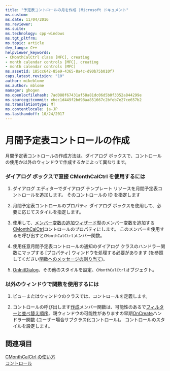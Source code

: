 ```yaml
---
title: "予定表コントロールの月を作成 |Microsoft ドキュメント"
ms.custom: 
ms.date: 11/04/2016
ms.reviewer: 
ms.suite: 
ms.technology: cpp-windows
ms.tgt_pltfrm: 
ms.topic: article
dev_langs: C++
helpviewer_keywords:
- CMonthCalCtrl class [MFC], creating
- month calendar controls [MFC], creating
- month calendar controls [MFC]
ms.assetid: 185cc642-85e9-4365-8a4c-d90b75b010f7
caps.latest.revision: "10"
author: mikeblome
ms.author: mblome
manager: ghogen
ms.openlocfilehash: 7ad088f67431af58a81dc06d5b0f3352a844299e
ms.sourcegitcommit: ebec1d449f2bd98aa851667c2bfeb7e27ce657b2
ms.translationtype: MT
ms.contentlocale: ja-JP
ms.lasthandoff: 10/24/2017
---
```

# <a name="creating-the-month-calendar-control"></a>月間予定表コントロールの作成
月間予定表コントロールの作成方法は、ダイアログ ボックスで、コントロールの使用か以外のウィンドウで作成するかによって異なります。  
  
### <a name="to-use-cmonthcalctrl-directly-in-a-dialog-box"></a>ダイアログ ボックスで直接 CMonthCalCtrl を使用するには  
  
1.  ダイアログ エディターでダイアログ テンプレート リソースを月間予定表コントロールを追加します。 そのコントロールの ID を指定します  
  
2.  月間予定表コントロールのプロパティ ダイアログ ボックスを使用して、必要に応じてスタイルを指定します。  
  
3.  使用して、[メンバー変数の追加ウィザード](../ide/adding-a-member-variable-visual-cpp.md)型のメンバー変数を追加する[CMonthCalCtrl](../mfc/reference/cmonthcalctrl-class.md)コントロールのプロパティにします。 このメンバーを使用するを呼び出すと`CMonthCalCtrl`メンバー関数。  
  
4.  使用任意月間予定表コントロールの通知のダイアログ クラスのハンドラー関数にマップする [プロパティ] ウィンドウを処理する必要があります (を参照してください[関数へのメッセージの割り当て](../mfc/reference/mapping-messages-to-functions.md))。  
  
5.  [OnInitDialog](../mfc/reference/cdialog-class.md#oninitdialog)、その他のスタイルを設定、`CMonthCalCtrl`オブジェクト。  
  
### <a name="to-use-cmonthcalctrl-in-a-nondialog-window"></a>以外のウィンドウで関数を使用するには  
  
1.  ビューまたはウィンドウのクラスでは、コントロールを定義します。  
  
2.  コントロールの呼び出します[作成](../mfc/reference/cmonthcalctrl-class.md#create)メンバー関数は、可能性のあるで[フィルターと並べ替え順序](../mfc/reference/cview-class.md#oninitialupdate)、親ウィンドウの可能性がありますの早期[OnCreate](../mfc/reference/cwnd-class.md#oncreate)ハンドラー関数 (ユーザー場合サブクラス化コントロール)。 コントロールのスタイルを設定します。  
  
## <a name="see-also"></a>関連項目  
 [CMonthCalCtrl の使い方](../mfc/using-cmonthcalctrl.md)   
 [コントロール](../mfc/controls-mfc.md)

